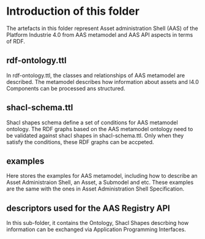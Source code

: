 # Introduction of this folder

The artefacts in this folder represent Asset administration Shell (AAS) of the Platform Industrie 4.0 from AAS metamodel and AAS API aspects in terms of RDF. 

## rdf-ontology.ttl

In rdf-ontology.ttl, the classes and relationships of AAS metamodel are described. The metamodel describes how information about assets and I4.0
Components can be processed ans structured. 

## shacl-schema.ttl

Shacl shapes schema define a set of conditions for AAS metamodel ontology. The RDF graphs based on the AAS metamodel ontology need to be validated against
shacl shapes in shacl-schema.ttl. Only when they satisfy the conditions, these RDF graphs can be accpeted.

## examples

Here stores the examples for AAS metamodel, including how to describe an Asset Administraion Shell, an Asset, a Submodel and etc. These examples are the same with the ones 
in Asset Administration Shell Specification.

## descriptors used for the AAS Registry API

In this sub-folder, it contains the Ontology, Shacl Shapes descrbing how information can be exchanged via Application Programming Interfaces. 

